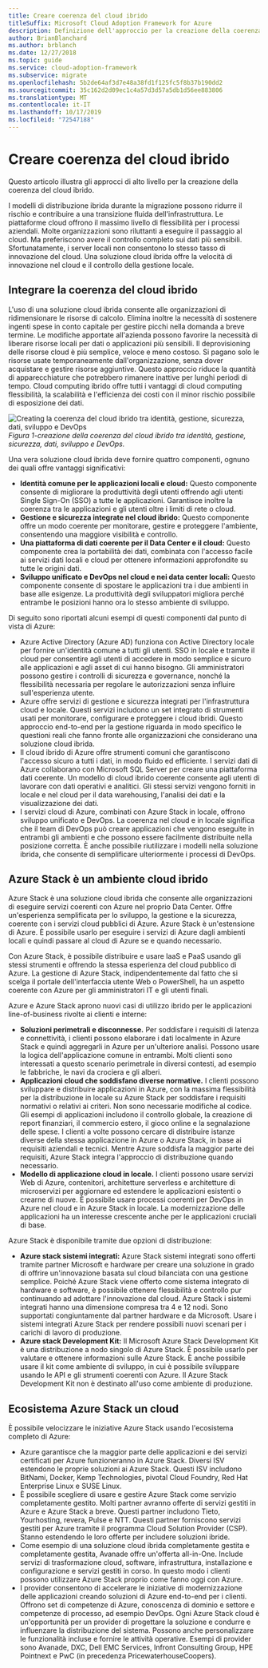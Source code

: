 ```yaml
---
title: Creare coerenza del cloud ibrido
titleSuffix: Microsoft Cloud Adoption Framework for Azure
description: Definizione dell'approccio per la creazione della coerenza del cloud ibrido.
author: BrianBlanchard
ms.author: brblanch
ms.date: 12/27/2018
ms.topic: guide
ms.service: cloud-adoption-framework
ms.subservice: migrate
ms.openlocfilehash: 5b2de64af3d7e48a38fd1f125fc5f8b37b190dd2
ms.sourcegitcommit: 35c162d2d09ec1c4a57d3d57a5db1d56ee883806
ms.translationtype: MT
ms.contentlocale: it-IT
ms.lasthandoff: 10/17/2019
ms.locfileid: "72547188"
---
```

# <a name="create-hybrid-cloud-consistency"></a>Creare coerenza del cloud ibrido

Questo articolo illustra gli approcci di alto livello per la creazione della coerenza del cloud ibrido.

I modelli di distribuzione ibrida durante la migrazione possono ridurre il rischio e contribuire a una transizione fluida dell'infrastruttura. Le piattaforme cloud offrono il massimo livello di flessibilità per i processi aziendali. Molte organizzazioni sono riluttanti a eseguire il passaggio al cloud. Ma preferiscono avere il controllo completo sui dati più sensibili. Sfortunatamente, i server locali non consentono lo stesso tasso di innovazione del cloud. Una soluzione cloud ibrida offre la velocità di innovazione nel cloud e il controllo della gestione locale.

## <a name="integrate-hybrid-cloud-consistency"></a>Integrare la coerenza del cloud ibrido

L'uso di una soluzione cloud ibrida consente alle organizzazioni di ridimensionare le risorse di calcolo. Elimina inoltre la necessità di sostenere ingenti spese in conto capitale per gestire picchi nella domanda a breve termine. Le modifiche apportate all'azienda possono favorire la necessità di liberare risorse locali per dati o applicazioni più sensibili. Il deprovisioning delle risorse cloud è più semplice, veloce e meno costoso. Si pagano solo le risorse usate temporaneamente dall'organizzazione, senza dover acquistare e gestire risorse aggiuntive. Questo approccio riduce la quantità di apparecchiature che potrebbero rimanere inattive per lunghi periodi di tempo. Cloud computing ibrido offre tutti i vantaggi di cloud computing flessibilità, la scalabilità e l'efficienza dei costi con il minor rischio possibile di esposizione dei dati.

![Creating la coerenza del cloud ibrido tra identità, gestione, sicurezza, dati, sviluppo e DevOps ](../../_images/hybrid-consistency.png)
*Figura 1-creazione della coerenza del cloud ibrido tra identità, gestione, sicurezza, dati, sviluppo e DevOps.*

Una vera soluzione cloud ibrida deve fornire quattro componenti, ognuno dei quali offre vantaggi significativi:

- **Identità comune per le applicazioni locali e cloud:** Questo componente consente di migliorare la produttività degli utenti offrendo agli utenti Single Sign-On (SSO) a tutte le applicazioni. Garantisce inoltre la coerenza tra le applicazioni e gli utenti oltre i limiti di rete o cloud.
- **Gestione e sicurezza integrate nel cloud ibrido:** Questo componente offre un modo coerente per monitorare, gestire e proteggere l'ambiente, consentendo una maggiore visibilità e controllo.
- **Una piattaforma di dati coerente per il Data Center e il cloud:** Questo componente crea la portabilità dei dati, combinata con l'accesso facile ai servizi dati locali e cloud per ottenere informazioni approfondite su tutte le origini dati.
- **Sviluppo unificato e DevOps nel cloud e nei data center locali:** Questo componente consente di spostare le applicazioni tra i due ambienti in base alle esigenze. La produttività degli sviluppatori migliora perché entrambe le posizioni hanno ora lo stesso ambiente di sviluppo.

Di seguito sono riportati alcuni esempi di questi componenti dal punto di vista di Azure:

- Azure Active Directory (Azure AD) funziona con Active Directory locale per fornire un'identità comune a tutti gli utenti. SSO in locale e tramite il cloud per consentire agli utenti di accedere in modo semplice e sicuro alle applicazioni e agli asset di cui hanno bisogno. Gli amministratori possono gestire i controlli di sicurezza e governance, nonché la flessibilità necessaria per regolare le autorizzazioni senza influire sull'esperienza utente.
- Azure offre servizi di gestione e sicurezza integrati per l'infrastruttura cloud e locale. Questi servizi includono un set integrato di strumenti usati per monitorare, configurare e proteggere i cloud ibridi. Questo approccio end-to-end per la gestione riguarda in modo specifico le questioni reali che fanno fronte alle organizzazioni che considerano una soluzione cloud ibrida.
- Il cloud ibrido di Azure offre strumenti comuni che garantiscono l'accesso sicuro a tutti i dati, in modo fluido ed efficiente. I servizi dati di Azure collaborano con Microsoft SQL Server per creare una piattaforma dati coerente. Un modello di cloud ibrido coerente consente agli utenti di lavorare con dati operativi e analitici. Gli stessi servizi vengono forniti in locale e nel cloud per il data warehousing, l'analisi dei dati e la visualizzazione dei dati.
- I servizi cloud di Azure, combinati con Azure Stack in locale, offrono sviluppo unificato e DevOps. La coerenza nel cloud e in locale significa che il team di DevOps può creare applicazioni che vengono eseguite in entrambi gli ambienti e che possono essere facilmente distribuite nella posizione corretta. È anche possibile riutilizzare i modelli nella soluzione ibrida, che consente di semplificare ulteriormente i processi di DevOps.

## <a name="azure-stack-in-a-hybrid-cloud-environment"></a>Azure Stack è un ambiente cloud ibrido

Azure Stack è una soluzione cloud ibrida che consente alle organizzazioni di eseguire servizi coerenti con Azure nel proprio Data Center. Offre un'esperienza semplificata per lo sviluppo, la gestione e la sicurezza, coerente con i servizi cloud pubblici di Azure. Azure Stack è un'estensione di Azure. È possibile usarlo per eseguire i servizi di Azure dagli ambienti locali e quindi passare al cloud di Azure se e quando necessario.

Con Azure Stack, è possibile distribuire e usare IaaS e PaaS usando gli stessi strumenti e offrendo la stessa esperienza del cloud pubblico di Azure. La gestione di Azure Stack, indipendentemente dal fatto che si scelga il portale dell'interfaccia utente Web o PowerShell, ha un aspetto coerente con Azure per gli amministratori IT e gli utenti finali.

Azure e Azure Stack aprono nuovi casi di utilizzo ibrido per le applicazioni line-of-business rivolte ai clienti e interne:

- **Soluzioni perimetrali e disconnesse.** Per soddisfare i requisiti di latenza e connettività, i clienti possono elaborare i dati localmente in Azure Stack e quindi aggregarli in Azure per un'ulteriore analisi. Possono usare la logica dell'applicazione comune in entrambi. Molti clienti sono interessati a questo scenario perimetrale in diversi contesti, ad esempio le fabbriche, le navi da crociera e gli alberi.
- **Applicazioni cloud che soddisfano diverse normative.** I clienti possono sviluppare e distribuire applicazioni in Azure, con la massima flessibilità per la distribuzione in locale su Azure Stack per soddisfare i requisiti normativi o relativi ai criteri. Non sono necessarie modifiche al codice. Gli esempi di applicazioni includono il controllo globale, la creazione di report finanziari, il commercio estero, il gioco online e la segnalazione delle spese. I clienti a volte possono cercare di distribuire istanze diverse della stessa applicazione in Azure o Azure Stack, in base ai requisiti aziendali e tecnici. Mentre Azure soddisfa la maggior parte dei requisiti, Azure Stack integra l'approccio di distribuzione quando necessario.
- **Modello di applicazione cloud in locale.** I clienti possono usare servizi Web di Azure, contenitori, architetture serverless e architetture di microservizi per aggiornare ed estendere le applicazioni esistenti o crearne di nuove. È possibile usare processi coerenti per DevOps in Azure nel cloud e in Azure Stack in locale. La modernizzazione delle applicazioni ha un interesse crescente anche per le applicazioni cruciali di base.

Azure Stack è disponibile tramite due opzioni di distribuzione:

- **Azure stack sistemi integrati:** Azure Stack sistemi integrati sono offerti tramite partner Microsoft e hardware per creare una soluzione in grado di offrire un'innovazione basata sul cloud bilanciata con una gestione semplice. Poiché Azure Stack viene offerto come sistema integrato di hardware e software, è possibile ottenere flessibilità e controllo pur continuando ad adottare l'innovazione dal cloud. Azure Stack i sistemi integrati hanno una dimensione compresa tra 4 e 12 nodi. Sono supportati congiuntamente dal partner hardware e da Microsoft. Usare i sistemi integrati Azure Stack per rendere possibili nuovi scenari per i carichi di lavoro di produzione.
- **Azure stack Development Kit:** Il Microsoft Azure Stack Development Kit è una distribuzione a nodo singolo di Azure Stack. È possibile usarlo per valutare e ottenere informazioni sulle Azure Stack. È anche possibile usare il kit come ambiente di sviluppo, in cui è possibile sviluppare usando le API e gli strumenti coerenti con Azure. Il Azure Stack Development Kit non è destinato all'uso come ambiente di produzione.

## <a name="azure-stack-one-cloud-ecosystem"></a>Ecosistema Azure Stack un cloud

È possibile velocizzare le iniziative Azure Stack usando l'ecosistema completo di Azure:

- Azure garantisce che la maggior parte delle applicazioni e dei servizi certificati per Azure funzioneranno in Azure Stack. Diversi ISV estendono le proprie soluzioni ai Azure Stack. Questi ISV includono BitNami, Docker, Kemp Technologies, pivotal Cloud Foundry, Red Hat Enterprise Linux e SUSE Linux.
- È possibile scegliere di usare e gestire Azure Stack come servizio completamente gestito. Molti partner avranno offerte di servizi gestiti in Azure e Azure Stack a breve. Questi partner includono Tieto, Yourhosting, revera, Pulse e NTT. Questi partner forniscono servizi gestiti per Azure tramite il programma Cloud Solution Provider (CSP). Stanno estendendo le loro offerte per includere soluzioni ibride.
- Come esempio di una soluzione cloud ibrida completamente gestita e completamente gestita, Avanade offre un'offerta all-in-One. Include servizi di trasformazione cloud, software, infrastruttura, installazione e configurazione e servizi gestiti in corso. In questo modo i clienti possono utilizzare Azure Stack proprio come fanno oggi con Azure.
- I provider consentono di accelerare le iniziative di modernizzazione delle applicazioni creando soluzioni di Azure end-to-end per i clienti. Offrono set di competenze di Azure, conoscenza di dominio e settore e competenze di processo, ad esempio DevOps. Ogni Azure Stack cloud è un'opportunità per un provider di progettare la soluzione e condurre e influenzare la distribuzione del sistema. Possono anche personalizzare le funzionalità incluse e fornire le attività operative. Esempi di provider sono Avanade, DXC, Dell EMC Services, Infront Consulting Group, HPE Pointnext e PwC (in precedenza PricewaterhouseCoopers).
